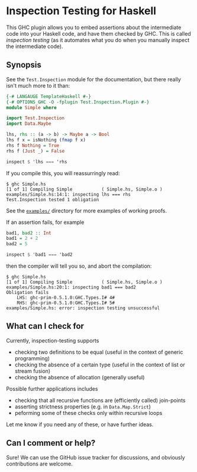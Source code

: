 Inspection Testing for Haskell
==============================

This GHC plugin allows you to embed assertions about the intermediate code into
your Haskell code, and have them checked by GHC. This is called _inspection
testing_ (as it automates what you do when you manually inspect the
intermediate code).

Synopsis
--------

See the `Test.Inspection` module for the documentation, but there really isn't much
more to it than:

```haskell
{-# LANGAUGE TemplateHaskell #-}
{-# OPTIONS_GHC -O -fplugin Test.Inspection.Plugin #-}
module Simple where

import Test.Inspection
import Data.Maybe

lhs, rhs :: (a -> b) -> Maybe a -> Bool
lhs f x = isNothing (fmap f x)
rhs f Nothing = True
rhs f (Just _) = False

inspect $ 'lhs === 'rhs
```

If you compile this, you will reassurringly read:

```
$ ghc Simple.hs
[1 of 1] Compiling Simple           ( Simple.hs, Simple.o )
examples/Simple.hs:14:1: inspecting lhs === rhs
Test.Inspection tested 1 obligation
```

See the [`examples/`](examples/) directory for more examples of working proofs.

If an assertion fails, for example

```haskell
bad1, bad2 :: Int
bad1 = 2 + 2
bad2 = 5

inspect $ 'bad1 === 'bad2
```
then the compiler will tell you so, and abort the compilation:
```
$ ghc Simple.hs
[1 of 1] Compiling Simple           ( Simple.hs, Simple.o )
examples/Simple.hs:20:1: inspecting bad1 === bad2
Obligation fails
    LHS: ghc-prim-0.5.1.0:GHC.Types.I# 4#
    RHS: ghc-prim-0.5.1.0:GHC.Types.I# 5#
examples/Simple.hs: error: inspection testing unsuccessful
```

What can I check for
--------------------

Currently, inspection-testing supports

 * checking two definitions to be equal (useful in the context of generic programming)
 * checking the absence of a certain type (useful in the context of list or stream fusion)
 * checking the absence of allocation (generally useful)

Possible further applications includes

 * checking that all recursive functions are (efficiently called) join-points
 * asserting strictness properties (e.g. in `Data.Map.Strict`)
 * peforming some of these checks only within recursive loops

Let me know if you need any of these, or have further ideas.

Can I comment or help?
----------------------

Sure! We can use the GitHub issue tracker for discussions, and obviously
contributions are welcome.

